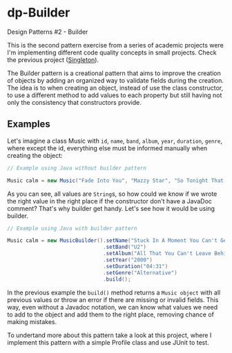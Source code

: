 # dp-Builder

Design Patterns #2 - Builder

This is the second pattern exercise from a series of academic projects were I'm implementing different code quality concepts in small projects. 
Check the previous project ([Singleton](https://github.com/euaaron/dp-singleton)).

The Builder pattern is a creational pattern that aims to improve the creation of objects by adding an organized way to validate fields during the creation.
The idea is to when creating an object, instead of use the class constructor, to use a different method to add values to each property but still having not only the consistency that constructors provide.

## Examples

Let's imagine a class Music with `id`, `name`, `band`, `album`, `year`, `duration`, `genre`, where except the id, everything else must be informed manually when creating the object:

```java
// Example using Java without builder pattern

Music calm = new Music("Fade Into You", "Mazzy Star", "So Tonight That I Might See", "1993", "04:55", "Alternative");

```

As you can see, all values are `String`s, so how could we know if we wrote the right value in the right place if the constructor don't have a JavaDoc comment?
That's why builder get handy. Let's see how it would be using builder.

```java
// Example using Java with builder pattern

Music calm = new MusicBuilder().setName("Stuck In A Moment You Can't Get Out Of")
                               .setBand("U2")
                               .setAlbum("All That You Can't Leave Behind")
                               .setYear("2000")
                               .setDuration("04:31")
                               .setGenre("Alternative")
                               .build();
```

In the previous example the `build()` method returns a `Music object` with all previous values or throw an error if there are missing or invalid fields.
This way, even without a Javadoc notation, we can know what values we need to add to the object and add them to the right place, removing chance of making mistakes.

To undertand more about this pattern take a look at this project, where I implement this pattern with a simple Profile class and use JUnit to test.
